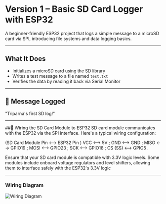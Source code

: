 # Version 1 – Basic SD Card Logger with ESP32
A beginner-friendly ESP32 project that logs a simple message to a microSD card via SPI, introducing file systems and data logging basics.

----

##   What It Does

- Initializes a microSD card using the SD library
- Writes a test message to a file named `test.txt`
- Verifies the data by reading it back via Serial Monitor

----

## 🧾 Message Logged
"Triparna's first SD log!"

---
##🔌 Wiring the SD Card Module to ESP32
SD card module communicates with the ESP32 via the SPI interface. Here's a typical wiring configuration:

(SD Card Module Pin <--> 	ESP32 Pin )
      VCC	       <-->       5V ;
      GND          <-->  	GND ;
      MISO         <--> 	GPIO19 ;
      MOSI	       <-->   GPIO23 ;
      SCK          <-->   GPIO18  ;
      CS (SS)	 <-->   GPIO5 .

Ensure that your SD card module is compatible with 3.3V logic levels. Some modules include onboard voltage regulators and level shifters, allowing them to interface safely with the ESP32's 3.3V logic

------
 ### Wiring Diagram
![Wiring Diagram](wiring.png)

